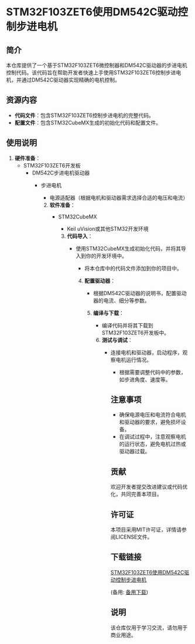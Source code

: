 # STM32F103ZET6使用DM542C驱动控制步进电机

## 简介
本仓库提供了一个基于STM32F103ZET6微控制器和DM542C驱动器的步进电机控制代码。该代码旨在帮助开发者快速上手使用STM32F103ZET6控制步进电机，并通过DM542C驱动器实现精确的电机控制。

## 资源内容
- **代码文件**：包含STM32F103ZET6控制步进电机的完整代码。
- **配置文件**：包含STM32CubeMX生成的初始化代码和配置文件。

## 使用说明
1. **硬件准备**：
   - STM32F103ZET6开发板
      - DM542C步进电机驱动器
         - 步进电机
            - 电源适配器（根据电机和驱动器需求选择合适的电压和电流）

            2. **软件准备**：
               - STM32CubeMX
                  - Keil uVision或其他STM32开发环境

                  3. **代码导入**：
                     - 使用STM32CubeMX生成初始化代码，并将其导入到你的开发环境中。
                        - 将本仓库中的代码文件添加到你的项目中。

                        4. **配置驱动器**：
                           - 根据DM542C驱动器的说明书，配置驱动器的电流、细分等参数。

                           5. **编译与下载**：
                              - 编译代码并将其下载到STM32F103ZET6开发板中。

                              6. **测试与调试**：
                                 - 连接电机和驱动器，启动程序，观察电机运行情况。
                                    - 根据需要调整代码中的参数，如步进角度、速度等。

                                    ## 注意事项
                                    - 确保电源电压和电流符合电机和驱动器的要求，避免损坏设备。
                                    - 在调试过程中，注意观察电机的运行状态，避免电机过热或驱动器过载。

                                    ## 贡献
                                    欢迎开发者提交改进建议或代码优化，共同完善本项目。

                                    ## 许可证
                                    本项目采用MIT许可证，详情请参阅LICENSE文件。

                                    ## 下载链接
                                    [STM32F103ZET6使用DM542C驱动控制步进电机](https://pan.quark.cn/s/64a5c98cc2c9) 

                                    (备用: [备用下载](https://pan.baidu.com/s/16lhWy0b-Kq5AHTVGYkfbKg?pwd=1234))

                                    ## 说明

                                    该仓库仅用于学习交流，请勿用于商业用途。
